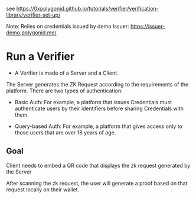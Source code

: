 see https://0xpolygonid.github.io/tutorials/verifier/verification-library/verifier-set-up/

Note: Relies on credentials issued by demo Issuer: https://issuer-demo.polygonid.me/

# Run a Verifier
- A Verifier is made of a Server and a Client.

The Server generates the ZK Request according to the requirements of the platform. There are two types of authentication:

- Basic Auth: For example, a platform that issues Credentials must authenticate users by their identifiers before sharing Credentials with them.

- Query-based Auth: For example, a platform that gives access only to those users that are over 18 years of age.

## Goal
Client needs to embed a QR code that displays the zk request generated by the Server

After scanning the zk request, the user will generate a proof based on that request locally on their wallet.